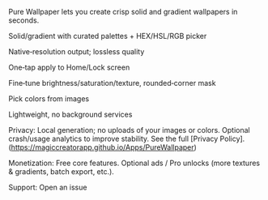 Pure Wallpaper lets you create crisp solid and gradient wallpapers in seconds.

Solid/gradient with curated palettes + HEX/HSL/RGB picker

Native‑resolution output; lossless quality

One‑tap apply to Home/Lock screen

Fine‑tune brightness/saturation/texture, rounded‑corner mask

Pick colors from images

Lightweight, no background services

Privacy: Local generation; no uploads of your images or colors. Optional crash/usage analytics to improve stability. See the full [Privacy Policy].(https://magiccreatorapp.github.io/Apps/PureWallpaper)

Monetization: Free core features. Optional ads / Pro unlocks (more textures & gradients, batch export, etc.).

Support: Open an issue
